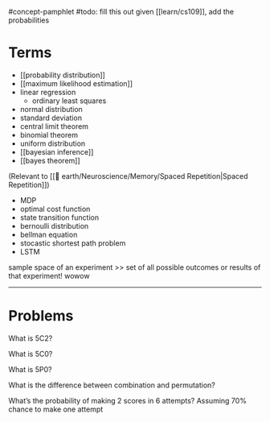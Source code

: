 #concept-pamphlet 
#todo: fill this out given [[learn/cs109]], add the probabilities
# Terms

- [[probability distribution]]
- [[maximum likelihood estimation]]
- linear regression
	- ordinary least squares
- normal distribution
- standard deviation
- central limit theorem
- binomial theorem
- uniform distribution
- [[bayesian inference]]
- [[bayes theorem]]


(Relevant to [[🏡 earth/Neuroscience/Memory/Spaced Repetition|Spaced Repetition]])
- MDP
- optimal cost function
- state transition function
- bernoulli distribution
- bellman equation
- stocastic shortest path problem
- LSTM

sample space of an experiment >> set of all possible outcomes or results of that experiment! wowow


---
# Problems


What is 5C2?

What is 5C0?

What is 5P0?

What is the difference between combination and permutation?

What’s the probability of making 2 scores in 6 attempts? Assuming 70% chance to make one attempt
